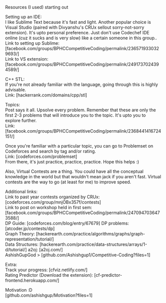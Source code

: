 Resources (I used) starting out

Setting up an IDE:\
I like Sublime Text because it's fast and light. Another popular choice is Visual Studio (paired with Divyanshu's CRUx sellout sorry-not-sorry extension). It's upto personal preference. Just don't use Codechef IDE online (cuz it sucks and is very slow) like a certain someone in this group..\
Link to setting up Sublime: [facebook.com/groups/BPHCCompetitiveCoding/permalink/2365719330329693/]\
Link to VS extension: [facebook.com/groups/BPHCCompetitiveCoding/permalink/2491737024394589/]

C++ STL:\
If you're not already familiar with the language, going through this is highly advisable.\
Link: [hackerrank.com/domains/cpp/stl]

Topics:\
Post says it all. Upsolve every problem. Remember that these are only the first 2-3 problems that will introduce you to the topic. It's upto you to explore further.\
Link: [facebook.com/groups/BPHCCompetitiveCoding/permalink/2368441416724151/]

Once you're familiar with a particular topic, you can go to Problemset on Codeforces and search by tag and/or rating. \
Link: [codeforces.com/problemset]\
From there, it's just practice, practice, practice. Hope this helps :)

Also, Virtual Contests are a thing. You could have all the conceptual knowledge in the world but that wouldn't mean jack if you aren't fast. Virtual contests are the way to go (at least for me) to improve speed.

Additional links:\
Link to past year contests organized by CRUx: [codeforces.com/group/mnjOBx357f/contests]\
Link to post on workshop held in first sem: [facebook.com/groups/BPHCCompetitiveCoding/permalink/2470947036473588/]\
DP Guide: [codeforces.com/blog/entry/67679]
DP problems: [atcoder.jp/contests/dp]\
Graph Theory: [hackerearth.com/practice/algorithms/graphs/graph-representation/tutorial/]\
Data Structures: [hackerearth.com/practice/data-structures/arrays/1-d/tutorial/]
a2oj: [a2oj.com/]\
AshishGupGod > [github.com/Ashishgup1/Competitive-Coding?files=1]

Extra:\
Track your progress: [cfviz.netlify.com/]\
Rating Predictor (Download the extension): [cf-predictor-frontend.herokuapp.com/]

Motivation :D\
[github.com/ashishgup/Motivation?files=1]

